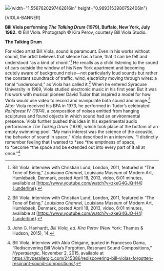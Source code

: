 ![](media/image1.png){width="1.5587620297462816in" height="0.9893153980752406in"}

\[VIOLA-BANNER\]

**Bill Viola performing *The Talking Drum* (1979), Buffalo, New York, July 1982.** © Bill Viola. Photograph © Kira Perov, courtesy Bill Viola Studio.

**The Talking Drum**

For video artist Bill Viola, sound is paramount. Even in his works without sound, the artist believes that silence has a tone, that it can be felt and understood “as a kind of chord.”[^1] He recalls as a child listening to the sound of cars outside the window of his New York apartment and becoming acutely aware of background noise—not particularly loud sounds but rather the constant soundtrack of traffic, wind, electricity moving through wires: a tonal “undersound,” as Viola has called it.[^2] When he entered Syracuse University in 1969, Viola studied electronic music in his first year. But it was his work with musical pioneer David Tudor that inspired a model for how Viola would use video to record and manipulate both sound and image.[^3] After Viola received his BFA in 1973, he performed in Tudor’s celebrated *Rainforest IV (1974)*, a composition of noises emitted from hanging sculptures and found objects in which sound had an environmental presence. Viola further pushed this idea in his experimental audio performance *The Talking Drum* (1979), which took place at the bottom of an empty swimming pool. “My main interest was the science of the acoustic, the behavior of sound in space,” Viola described in an interview. “I distinctly remember feeling that I wanted to *see *the emptiness of space, to *become *the space and be extended out into every part of it all at once.”[^4]

[^1]: Bill Viola, interview with Christian Lund, London, 2011, featured in “The Tone of Being,” *Louisiana Channel*, Louisiana Museum of Modern Art, Humlebaek, Denmark, posted April 18, 2013, video, 6:01 minutes, available at [https://www.youtube.com/watch?v=zkeG4GJQ-H4]{.underline}.

[^2]: Bill Viola, interview with Christian Lund, London, 2011, featured in “The Tone of Being,” *Louisiana Channel*, Louisiana Museum of Modern Art, Humlebaek, Denmark, posted April 18, 2013, video, 6:01 minutes, available at [https://www.youtube.com/watch?v=zkeG4GJQ-H4]{.underline}.

[^3]: John G. Hanhardt, *Bill Viola, ed. Kira Perov* (New York: Thames & Hudson, 2015), 14.

[^4]: Bill Viola, interview with Akio Obigane, quoted in Francesco Dama, “Rediscovering Bill Viola’s Forgotten, Resonant Sound Compositions,” *Hyperallergic*, November 2, 2015, available at https://hyperallergic.com/245386/rediscovering-bill-violas-forgotten-resonant-sound-compositions/.
